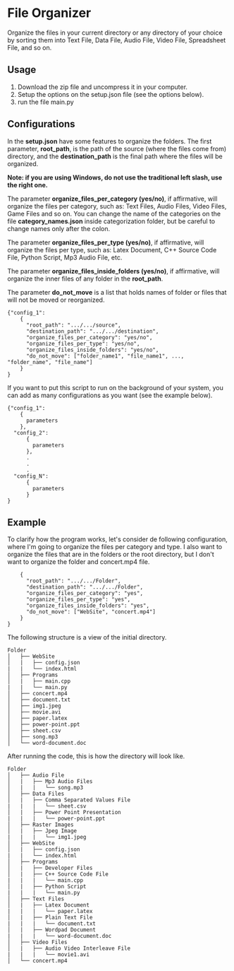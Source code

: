 # File Organizer
Organize the files in your current directory or any directory of your choice by sorting them into Text File, Data File, Audio File, Video File, Spreadsheet File, and so on.

## Usage
1) Download the zip file and uncompress it in your computer.
2) Setup the options on the setup.json file (see the options below).
3) run the file main.py

## Configurations
In the **setup.json** have some features to organize the folders. The first parameter, **root_path**,
is the path of the source (where the files come from) directory, and the **destination_path** is the final path where the files will be organized.

**Note: if you are using Windows, do not use the traditional left slash, use the right one.**

The parameter **organize_files_per_category (yes/no)**, if affirmative, will organize the files per category, such as: Text Files, Audio Files, Video Files, Game Files and so on. You can change the name of the categories on the file **category_names.json** inside categorization folder, but be careful to change names only after the colon.

The parameter **organize_files_per_type (yes/no)**, if affirmative, will organize the files per type, such as: Latex Document, C++ Source Code File, Python Script, Mp3 Audio File, etc.

The parameter **organize_files_inside_folders (yes/no)**, if affirmative, will organize the inner files of any folder in the **root_path**.

The parameter **do_not_move** is a list that holds names of folder or files that will not be moved or reorganized.

```
{"config_1":
    {
      "root_path": ".../.../source",
      "destination_path": ".../.../destination",            
      "organize_files_per_category": "yes/no",
      "organize_files_per_type": "yes/no",
      "organize_files_inside_folders": "yes/no",
      "do_not_move": ["folder_name1", "file_name1", ..., "folder_name", "file_name"]
    }    
}
```
If you want to put this script to run on the background of your system, you can add as many configurations as you want (see the example below).

```
{"config_1":
    {
      parameters
    },
  "config_2":
      {
        parameters
      },
      .
      .
      .
  "config_N":
      {
        parameters
      }     
}
```

## Example
To clarify how the program works, let's consider de following configuration, where I'm going to organize the files per category and type. I also want to organize the files that are in the folders or the root directory, but I don't want to organize the folder and concert.mp4 file.
```{"config_1":
    {
      "root_path": ".../.../Folder",
      "destination_path": ".../.../Folder",            
      "organize_files_per_category": "yes",
      "organize_files_per_type": "yes",
      "organize_files_inside_folders": "yes",
      "do_not_move": ["WebSite", "concert.mp4"]
    }    
}
```
The following structure is a view of the initial directory.
```
Folder
│   ├── WebSite
│   |   ├── config.json
|   |   └── index.html
│   ├── Programs
│   |   ├── main.cpp
|   |   └── main.py
│   ├── concert.mp4
│   ├── document.txt
│   ├── img1.jpeg
│   ├── movie.avi
│   ├── paper.latex
│   ├── power-point.ppt
│   ├── sheet.csv
│   ├── song.mp3
│   └── word-document.doc
```
After running the code, this is how the directory will look like.
```
Folder
│   ├── Audio File
│   |   ├── Mp3 Audio Files
│   |   |   └── song.mp3
│   ├── Data Files
│   |   ├── Comma Separated Values File
|   |   |   └── sheet.csv
│   |   ├── Power Point Presentation
|   |   |   └── power-point.ppt
│   ├── Raster Images
│   |   ├── Jpeg Image
|   |   |   └── img1.jpeg
│   ├── WebSite
│   |   ├── config.json
|   |   └── index.html
│   ├── Programs
│   |   ├── Developer Files
│   |   ├── C++ Source Code File
|   |   |   └── main.cpp
│   |   ├── Python Script
|   |   |   └── main.py
│   ├── Text Files
│   |   ├── Latex Document
|   |   |   └── paper.latex
│   |   ├── Plain Text File
|   |   |   └── document.txt
│   |   ├── Wordpad Document
|   |   |   └── word-document.doc
│   ├── Video Files
│   |   ├── Audio Video Interleave File
|   |   |   └── movie1.avi
│   └── concert.mp4
```
